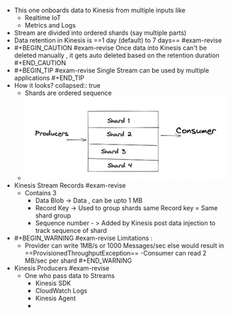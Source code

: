 - This one onboards data to Kinesis from multiple inputs like
	- Realtime IoT
	- Metrics and Logs
- Stream are divided into ordered shards (say multiple parts)
- Data retention in Kinesis is ==1 day (default) to 7 days== #exam-revise
- #+BEGIN_CAUTION
  #exam-revise 
  Once data into Kinesis can't be deleted manually , it gets auto deleted based on the retention duration
  #+END_CAUTION
- #+BEGIN_TIP
  #exam-revise
  Single Stream can be used by multiple applications 
  #+END_TIP
- How it looks?
  collapsed:: true
	- Shards are ordered sequence
	- ![image.png](../assets/image_1648751130104_0.png)
- Kinesis Stream Records #exam-revise
	- Contains 3
		- Data Blob -> Data , can be upto 1 MB
		- Record Key -> Used to group shards same Record key = Same shard group
		- Sequence number - > Added by Kinesis post data injection to track sequence of shard
- #+BEGIN_WARNING
  #exam-revise 
  Limitations :
  - Provider can write 1MB/s or 1000 Messages/sec else would result in ==ProvisionedThroughputException==
  -Consumer can read 2 MB/sec per shard
  #+END_WARNING
- Kinesis Producers #exam-revise
	- One who pass data to Streams
		- Kinesis SDK
		- CloudWatch Logs
		- Kinesis Agent
		-